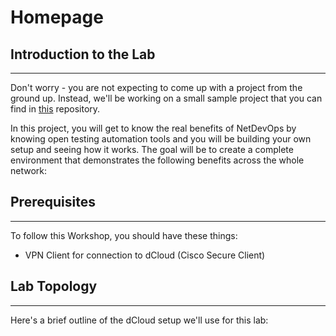 # Homepage


## Introduction to the Lab
---
Don't worry - you are not expecting to come up with a project from the ground up. Instead, we'll be working on a small sample project that you can find in [this](https://wwwin-github.cisco.com/nso-devnet/DevBox) repository.

In this project, you will get to know the real benefits of NetDevOps by knowing open testing automation tools and you will be building your own setup and seeing how it works. The goal will be to create a complete environment that demonstrates the following benefits across the whole network:


## Prerequisites
---
To follow this Workshop, you should have these things:

- VPN Client for connection to dCloud (Cisco Secure Client)


## Lab Topology 
---
Here's a brief outline of the dCloud setup we'll use for this lab:


